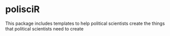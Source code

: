 # polisciR
This package includes templates to help political scientists create the things that political scientists need to create
